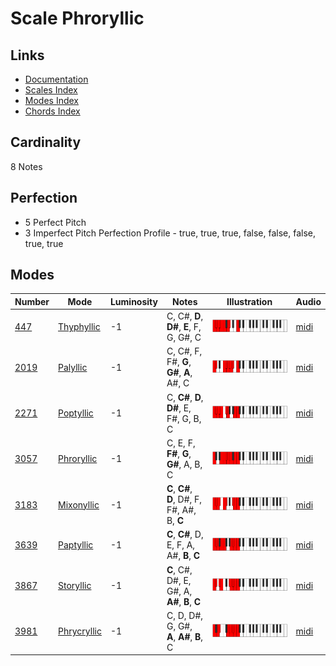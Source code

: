 # Scale Phroryllic

## Links

- [Documentation](README.md)
- [Scales Index](Scales.md)
- [Modes Index](Modes.md)
- [Chords Index](Chords.md)

## Cardinality

8 Notes

## Perfection

- 5 Perfect Pitch
- 3 Imperfect Pitch
Perfection Profile - true, true, true, false, false, false, true, true

## Modes

| Number | Mode | Luminosity | Notes | Illustration | Audio |
|--------|------|------------|-------|--------------|-------|
| [447](https://ianring.com/musictheory/scales/447) | [Thyphyllic](ModeThyphyllic.md) | -1 | C, C#, **D**, **D#**, **E**, F, G, G#, C | ![CNaturalThyphyllic](ModeCNaturalThyphyllic.png) | [midi](https://github.com/edipermadi/music/blob/main/docs/ModeCNaturalThyphyllic.mid?raw=true) | 
| [2019](https://ianring.com/musictheory/scales/2019) | [Palyllic](ModePalyllic.md) | -1 | C, C#, F, F#, **G**, **G#**, **A**, A#, C | ![CNaturalPalyllic](ModeCNaturalPalyllic.png) | [midi](https://github.com/edipermadi/music/blob/main/docs/ModeCNaturalPalyllic.mid?raw=true) | 
| [2271](https://ianring.com/musictheory/scales/2271) | [Poptyllic](ModePoptyllic.md) | -1 | C, **C#**, **D**, **D#**, E, F#, G, B, C | ![CNaturalPoptyllic](ModeCNaturalPoptyllic.png) | [midi](https://github.com/edipermadi/music/blob/main/docs/ModeCNaturalPoptyllic.mid?raw=true) | 
| [3057](https://ianring.com/musictheory/scales/3057) | [Phroryllic](ModePhroryllic.md) | -1 | C, E, F, **F#**, **G**, **G#**, A, B, C | ![CNaturalPhroryllic](ModeCNaturalPhroryllic.png) | [midi](https://github.com/edipermadi/music/blob/main/docs/ModeCNaturalPhroryllic.mid?raw=true) | 
| [3183](https://ianring.com/musictheory/scales/3183) | [Mixonyllic](ModeMixonyllic.md) | -1 | **C**, **C#**, **D**, D#, F, F#, A#, B, **C** | ![CNaturalMixonyllic](ModeCNaturalMixonyllic.png) | [midi](https://github.com/edipermadi/music/blob/main/docs/ModeCNaturalMixonyllic.mid?raw=true) | 
| [3639](https://ianring.com/musictheory/scales/3639) | [Paptyllic](ModePaptyllic.md) | -1 | **C**, **C#**, D, E, F, A, A#, **B**, **C** | ![CNaturalPaptyllic](ModeCNaturalPaptyllic.png) | [midi](https://github.com/edipermadi/music/blob/main/docs/ModeCNaturalPaptyllic.mid?raw=true) | 
| [3867](https://ianring.com/musictheory/scales/3867) | [Storyllic](ModeStoryllic.md) | -1 | **C**, C#, D#, E, G#, A, **A#**, **B**, **C** | ![CNaturalStoryllic](ModeCNaturalStoryllic.png) | [midi](https://github.com/edipermadi/music/blob/main/docs/ModeCNaturalStoryllic.mid?raw=true) | 
| [3981](https://ianring.com/musictheory/scales/3981) | [Phrycryllic](ModePhrycryllic.md) | -1 | C, D, D#, G, G#, **A**, **A#**, **B**, C | ![CNaturalPhrycryllic](ModeCNaturalPhrycryllic.png) | [midi](https://github.com/edipermadi/music/blob/main/docs/ModeCNaturalPhrycryllic.mid?raw=true) | 
